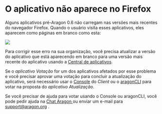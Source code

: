 # O aplicativo não aparece no Firefox

Alguns aplicativos pré-Aragon 0.6 não carregam nas versões mais recentes do navegador Firefox. Quando o usuário visita esses aplicativos, eles aparecem como páginas em branco como esta:

![](https://d33v4339jhl8k0.cloudfront.net/docs/assets/5c98a4fe0428633d2cf3fcf7/images/5e750f8e2c7d3a7e9ae98791/file-3c4P5am8OL.png)

Para corrigir esse erro na sua organização, você precisa atualizar a versão do aplicativo que está aparecendo em branco para uma versão mais recente do aplicativo usando a [Central de aplicativos](../../../products/aragon-client/explore-template-dao/system-setting/app-center.md).&#x20;

Se o _aplicativo Votação_ for um dos aplicativos afetados por esse problema e você precisar aprovar uma votação para concluir a atualização do aplicativo, será necessário usar o [Console](https://github.com/aragon/aragon/blob/master/docs/CONSOLE.md#power-user-console) do _Client_ ou o [aragonCLI](https://github.com/aragon/aragon-cli) para votar na proposta do _aplicativo Atualização_.

Se você precisar de ajuda para votar usando o Console ou aragonCLI, você pode pedir ajuda na [Chat Aragon ](https://aragon.chat/)ou enviar um e-mail para [support@aragon.org](https://secure.helpscout.net/mailbox/b3f2f8de3c191a09/2804751/) .
